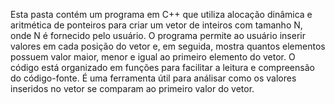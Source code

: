 Esta pasta contém um programa em C++ que utiliza alocação dinâmica e aritmética de ponteiros para criar um vetor de inteiros com tamanho N, onde N é fornecido pelo usuário. O programa permite ao usuário inserir valores em cada posição do vetor e, em seguida, mostra quantos elementos possuem valor maior, menor e igual ao primeiro elemento do vetor. O código está organizado em funções para facilitar a leitura e compreensão do código-fonte. É uma ferramenta útil para análisar como os valores inseridos no vetor se comparam ao primeiro valor do vetor.